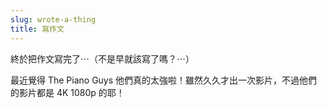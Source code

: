 ```yaml
---
slug: wrote-a-thing
title: 寫作文
---
```

終於把作文寫完了⋯（不是早就該寫了嗎？⋯）

最近覺得 The Piano Guys 他們真的太強啦！雖然久久才出一次影片，不過他們的影片都是 4K 1080p 的耶！

<!-- truncate -->